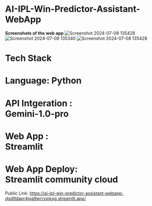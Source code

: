 # AI-IPL-Win-Predictor-Assistant-WebApp
**Screenshots of the web app**
![Screenshot 2024-07-08 135428](https://github.com/Aniruddhan15/AI-IPL-Win-Predictor-Assistant-WebApp/assets/137152187/cbbf0c8f-40cc-40d1-9d39-fea2dc57b7eb)
![Screenshot 2024-07-08 135340](https://github.com/Aniruddhan15/AI-IPL-Win-Predictor-Assistant-WebApp/assets/137152187/c5cbfbd6-757f-47f7-964b-d7ee2979f9ea)
![Screenshot 2024-07-08 135428](https://github.com/Aniruddhan15/AI-IPL-Win-Predictor-Assistant-WebApp/assets/137152187/ce29ca8c-461f-40fa-bbff-9c4d0ce6394c)

# Tech Stack
# **Language**: Python <br/>
# **API Intgeration** :<br/> Gemini-1.0-pro 
# **Web App** :<br/> Streamlit
# **Web App Deploy**: <br/>Streamlit community cloud

Public Link: https://ai-ipl-win-predictor-assistant-webapp-dgd9dapr4jga9wrryjpkxg.streamlit.app/

